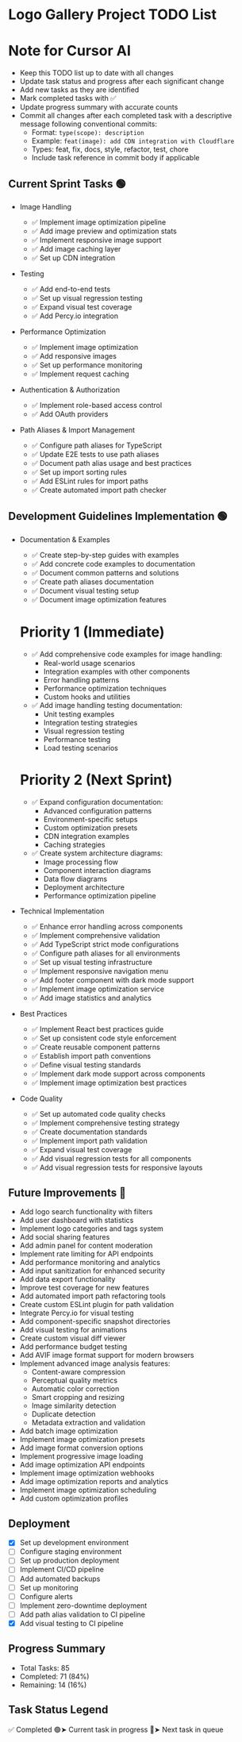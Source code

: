 # Logo Gallery Project TODO List

# Note for Cursor AI
- Keep this TODO list up to date with all changes
- Update task status and progress after each significant change
- Add new tasks as they are identified
- Mark completed tasks with ✅
- Update progress summary with accurate counts
- Commit all changes after each completed task with a descriptive message following conventional commits:
  - Format: `type(scope): description`
  - Example: `feat(image): add CDN integration with Cloudflare`
  - Types: feat, fix, docs, style, refactor, test, chore
  - Include task reference in commit body if applicable

## Current Sprint Tasks 🟢
- Image Handling
  - ✅ Implement image optimization pipeline
  - ✅ Add image preview and optimization stats
  - ✅ Implement responsive image support
  - ✅ Add image caching layer
  - ✅ Set up CDN integration

- Testing
  - ✅ Add end-to-end tests
  - ✅ Set up visual regression testing
  - ✅ Expand visual test coverage
  - ✅ Add Percy.io integration

- Performance Optimization
  - ✅ Implement image optimization
  - ✅ Add responsive images
  - ✅ Set up performance monitoring
  - ✅ Implement request caching

- Authentication & Authorization
  - ✅ Implement role-based access control
  - ✅ Add OAuth providers

- Path Aliases & Import Management
  - ✅ Configure path aliases for TypeScript
  - ✅ Update E2E tests to use path aliases
  - ✅ Document path alias usage and best practices
  - ✅ Set up import sorting rules
  - ✅ Add ESLint rules for import paths
  - ✅ Create automated import path checker

## Development Guidelines Implementation 🟢
- Documentation & Examples
  - ✅ Create step-by-step guides with examples
  - ✅ Add concrete code examples to documentation
  - ✅ Document common patterns and solutions
  - ✅ Create path aliases documentation
  - ✅ Document visual testing setup
  - ✅ Document image optimization features
  
  # Priority 1 (Immediate)
  - ✅ Add comprehensive code examples for image handling:
    - Real-world usage scenarios
    - Integration examples with other components
    - Error handling patterns
    - Performance optimization techniques
    - Custom hooks and utilities
  - ✅ Add image handling testing documentation:
    - Unit testing examples
    - Integration testing strategies
    - Visual regression testing
    - Performance testing
    - Load testing scenarios

  # Priority 2 (Next Sprint)
  - ✅ Expand configuration documentation:
    - Advanced configuration patterns
    - Environment-specific setups
    - Custom optimization presets
    - CDN integration examples
    - Caching strategies
  - ✅ Create system architecture diagrams:
    - Image processing flow
    - Component interaction diagrams
    - Data flow diagrams
    - Deployment architecture
    - Performance optimization pipeline

- Technical Implementation
  - ✅ Enhance error handling across components
  - ✅ Implement comprehensive validation
  - ✅ Add TypeScript strict mode configurations
  - ✅ Configure path aliases for all environments
  - ✅ Set up visual testing infrastructure
  - ✅ Implement responsive navigation menu
  - ✅ Add footer component with dark mode support
  - ✅ Implement image optimization service
  - ✅ Add image statistics and analytics

- Best Practices
  - ✅ Implement React best practices guide
  - ✅ Set up consistent code style enforcement
  - ✅ Create reusable component patterns
  - ✅ Establish import path conventions
  - ✅ Define visual testing standards
  - ✅ Implement dark mode support across components
  - ✅ Implement image optimization best practices

- Code Quality
  - ✅ Set up automated code quality checks
  - ✅ Implement comprehensive testing strategy
  - ✅ Create documentation standards
  - ✅ Implement import path validation
  - ✅ Expand visual test coverage
  - ✅ Add visual regression tests for all components
  - ✅ Add visual regression tests for responsive layouts

## Future Improvements 🔵
- Add logo search functionality with filters
- Add user dashboard with statistics
- Implement logo categories and tags system
- Add social sharing features
- Add admin panel for content moderation
- Implement rate limiting for API endpoints
- Add performance monitoring and analytics
- Add input sanitization for enhanced security
- Add data export functionality
- Improve test coverage for new features
- Add automated import path refactoring tools
- Create custom ESLint plugin for path validation
- Integrate Percy.io for visual testing
- Add component-specific snapshot directories
- Add visual testing for animations
- Create custom visual diff viewer
- Add performance budget testing
- Add AVIF image format support for modern browsers
- Implement advanced image analysis features:
  - Content-aware compression
  - Perceptual quality metrics
  - Automatic color correction
  - Smart cropping and resizing
  - Image similarity detection
  - Duplicate detection
  - Metadata extraction and validation
- Add batch image optimization
- Implement image optimization presets
- Add image format conversion options
- Implement progressive image loading
- Add image optimization API endpoints
- Implement image optimization webhooks
- Add image optimization reports and analytics
- Implement image optimization scheduling
- Add custom optimization profiles

## Deployment
- [x] Set up development environment
- [ ] Configure staging environment
- [ ] Set up production deployment
- [ ] Implement CI/CD pipeline
- [ ] Add automated backups
- [ ] Set up monitoring
- [ ] Configure alerts
- [ ] Implement zero-downtime deployment
- [ ] Add path alias validation to CI pipeline
- [x] Add visual testing to CI pipeline

## Progress Summary
- Total Tasks: 85
- Completed: 71 (84%)
- Remaining: 14 (16%)

## Task Status Legend
✅ Completed
🟢➤ Current task in progress
🔴➤ Next task in queue 